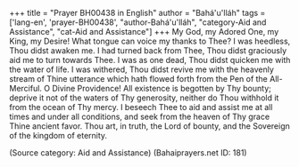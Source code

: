 +++
title = "Prayer BH00438 in English"
author = "Bahá'u'lláh"
tags = ['lang-en', 'prayer-BH00438', "author-Bahá'u'lláh", "category-Aid and Assistance", "cat-Aid and Assistance"]
+++
My God, my Adored One, my King, my Desire!  What tongue can voice my thanks to Thee?  I was heedless, Thou didst awaken me.  I had turned back from Thee, Thou didst graciously aid me to turn towards Thee.  I was as one dead, Thou didst quicken me with the water of life.  I was withered, Thou didst revive me with the heavenly stream of Thine utterance which hath flowed forth from the Pen of the All-Merciful.
O Divine Providence!  All existence is begotten by Thy bounty; deprive it not of the waters of Thy generosity, neither do Thou withhold it from the ocean of Thy mercy.  I beseech Thee to aid and assist me at all times and under all conditions, and seek from the heaven of Thy grace Thine ancient favor.  Thou art, in truth, the Lord of bounty, and the Sovereign of the kingdom of eternity.

(Source category: Aid and Assistance)
(Bahaiprayers.net ID: 181)
